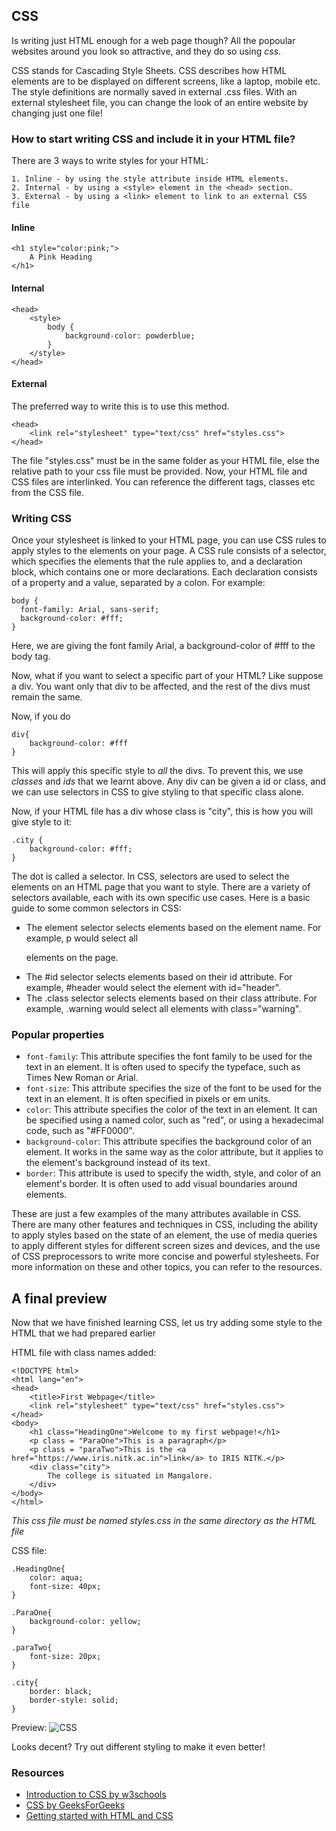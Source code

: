 ## CSS

Is writing just HTML enough for a web page though? All the popoular websites around you look so attractive, and they do so using *css*. 

CSS stands for Cascading Style Sheets. CSS describes how HTML elements are to be displayed on different screens, like a laptop, mobile etc. The style definitions are normally saved in external .css files. With an external stylesheet file, you can change the look of an entire website by changing just one file!


### How to start writing CSS and include it in your HTML file?

There are 3 ways to write styles for your HTML:

    1. Inline - by using the style attribute inside HTML elements.
    2. Internal - by using a <style> element in the <head> section.
    3. External - by using a <link> element to link to an external CSS file

#### Inline
```
<h1 style="color:pink;">
    A Pink Heading
</h1>
```

#### Internal
```
<head>
    <style>
        body {
            background-color: powderblue;
        }
    </style>
</head>
```

#### External
The preferred way to write this is to use this method.

```
<head>
    <link rel="stylesheet" type="text/css" href="styles.css">
</head>
```

The file "styles.css" must be in the same folder as your HTML file, else the relative path to your css file must be provided.
Now, your HTML file and CSS files are interlinked. You can reference the different tags, classes etc from the CSS file.

### Writing CSS
Once your stylesheet is linked to your HTML page, you can use CSS rules to apply styles to the elements on your page. A CSS rule consists of a selector, which specifies the elements that the rule applies to, and a declaration block, which contains one or more declarations. Each declaration consists of a property and a value, separated by a colon. For example:

```
body {
  font-family: Arial, sans-serif;
  background-color: #fff;
}
```

Here, we are giving the font family Arial, a background-color of #fff to the body tag. 

Now, what if you want to select a specific part of your HTML? Like suppose a div. You want only that div to be affected, and the rest of the divs must remain the same.

Now, if you do 

```
div{
    background-color: #fff
}
```
This will apply this specific style to *all* the divs. To prevent this, we use *classes* and *ids* that we learnt above.
Any div can be given a id or class, and we can use selectors in CSS to give styling to that specific class alone.

Now, if your HTML file has a div whose class is "city", this is how you will give style to it:

```
.city {
    background-color: #fff;
}
```

The dot is called a selector. In CSS, selectors are used to select the elements on an HTML page that you want to style. There are a variety of selectors available, each with its own specific use cases. Here is a basic guide to some common selectors in CSS:

- The element selector selects elements based on the element name. For example, p would select all <p> elements on the page.
- The #id selector selects elements based on their id attribute. For example, #header would select the element with id="header".
- The .class selector selects elements based on their class attribute. For example, .warning would select all elements with class="warning".

### Popular properties

- `font-family`: This attribute specifies the font family to be used for the text in an element. It is often used to specify the typeface, such as Times New Roman or Arial.
- `font-size`: This attribute specifies the size of the font to be used for the text in an element. It is often specified in pixels or em units.
- `color`: This attribute specifies the color of the text in an element. It can be specified using a named color, such as "red", or using a hexadecimal code, such as "#FF0000".
- `background-color`: This attribute specifies the background color of an element. It works in the same way as the color attribute, but it applies to the element's background instead of its text.
- `border`: This attribute is used to specify the width, style, and color of an element's border. It is often used to add visual boundaries around elements.

These are just a few examples of the many attributes available in CSS. There are many other features and techniques in CSS, including the ability to apply styles based on the state of an element, the use of media queries to apply different styles for different screen sizes and devices, and the use of CSS preprocessors to write more concise and powerful stylesheets. For more information on these and other topics, you can refer to the resources.

## A final preview
Now that we have finished learning CSS, let us try adding some style to the HTML that we had prepared earlier

HTML file with class names added:
```
<!DOCTYPE html>
<html lang="en">
<head>
    <title>First Webpage</title>
    <link rel="stylesheet" type="text/css" href="styles.css">
</head>
<body>
    <h1 class="HeadingOne">Welcome to my first webpage!</h1>
    <p class = "ParaOne">This is a paragraph</p>
    <p class = "paraTwo">This is the <a href="https://www.iris.nitk.ac.in">link</a> to IRIS NITK.</p>
    <div class="city">
        The college is situated in Mangalore.
    </div>
</body>
</html>
```
*This css file must be named styles.css in the same directory as the HTML file*

CSS file:

```
.HeadingOne{
    color: aqua;
    font-size: 40px;
}

.ParaOne{
    background-color: yellow;
}

.paraTwo{
    font-size: 20px;
}

.city{
    border: black;
    border-style: solid;
}
```

Preview:
![CSS](https://user-images.githubusercontent.com/75667393/208151193-9f29a2df-0de4-4bc4-b0d1-6e76ac48592a.png)

Looks decent? Try out different styling to make it even better!
### Resources

- [Introduction to CSS by w3schools](https://www.w3schools.com/css/css_intro.asp)
- [CSS by GeeksForGeeks](https://www.geeksforgeeks.org/css/)
- [Getting started with HTML and CSS](https://www.learn-html.org/)